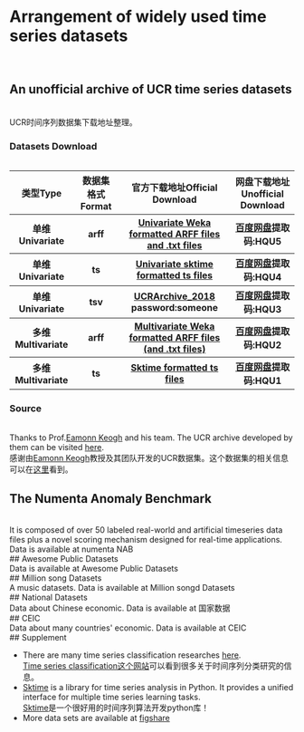 # Arrangement of widely used time series datasets
</br>


## An unofficial archive of UCR time series datasets
</br>
UCR时间序列数据集下载地址整理。
</br>

### Datasets Download
</br>

<table align="center" style=" margin:auto;text-align: center">
<tr>
<th>类型Type</th><th>数据集格式Format</th><th>官方下载地址Official Download</th><th>网盘下载地址Unofficial Download</th>
</tr>
<tr>
<th>单维Univariate</th><th>arff</th>
<th><a href="http://www.timeseriesclassification.com/Downloads/Archives/Univariate2018_arff.zip">Univariate Weka formatted ARFF files and .txt files</a></th>
<th><a href="https://pan.baidu.com/s/14peni59GPTkMpuTPk32CHg">百度网盘</a>提取码:HQU5</th>
</tr>
  
<tr>
<th>单维Univariate</th><th>ts</th>
<th><a href="http://www.timeseriesclassification.com/Downloads/Archives/Univariate2018_ts.zip">Univariate sktime formatted ts files</a></th>
<th><a href="https://pan.baidu.com/s/1KwU3K-31cqyfCE3OQ1g2pg">百度网盘</a>提取码:HQU4</th>
</tr>

<tr>
<th>单维Univariate</th><th>tsv</th>
<th><a href="https://www.cs.ucr.edu/~eamonn/time_series_data_2018/UCRArchive_2018.zip">UCRArchive_2018</a> password:someone</th>
<th><a href="https://pan.baidu.com/s/13OwO7TFeYwFgYqRA-wZGug">百度网盘</a>提取码:HQU3</th>
</tr>


<tr>
<th>多维Multivariate</th><th>arff</th>
<th><a href="http://www.timeseriesclassification.com/Downloads/Archives/Multivariate2018_arff.zip">Multivariate Weka formatted ARFF files (and .txt files)</a></th>
<th><a href="https://pan.baidu.com/s/1MZP6aunTqt-Yffx4pBiwlA">百度网盘</a>提取码:HQU2</th>
</tr>
  
<tr>
<th>多维Multivariate</th><th>ts</th>
<th><a href="http://www.timeseriesclassification.com/Downloads/Archives/Multivariate2018_ts.zip">Sktime formatted ts files</a></th>
<th><a href="https://pan.baidu.com/s/111xInQi5zMSgBg-H4GFBqA">百度网盘</a>提取码:HQU1</th>
</tr>
</table>

### Source
</br>
Thanks to Prof.<a href="https://www.cs.ucr.edu/~eamonn/">Eamonn Keogh</a> and his team. The UCR archive developed by them can be visited <a href="https://www.cs.ucr.edu/~eamonn/time_series_data_2018/">here</a>. </br>
感谢由<a href="https://www.cs.ucr.edu/~eamonn/">Eamonn Keogh</a>教授及其团队开发的UCR数据集。这个数据集的相关信息可以在<a href="https://www.cs.ucr.edu/~eamonn/time_series_data_2018/">这里</a>看到。
</br>

## The Numenta Anomaly Benchmark
</br>
It is composed of over 50 labeled real-world and artificial timeseries data files plus a novel scoring mechanism designed for real-time applications.
Data is available at <a herf="https://github.com/numenta/NAB/tree/master/data">numenta NAB</a>
</br>
## Awesome Public Datasets
</br>
Data is available at <a herf="https://github.com/awesomedata/awesome-public-datasets">Awesome Public Datasets</a>
</br>
## Million song Datasets
</br>
A music datasets.
Data is available at <a herf="http://millionsongdataset.com/">Million songd Datasets</a>
</br>
## National Datasets
</br>
Data about Chinese economic.
Data is available at <a herf="https://data.stats.gov.cn/">国家数据</a>
</br>
## CEIC
</br>
Data about many countries' economic.
Data is available at <a herf="https://www.ceicdata.com/zh-hans">CEIC</a>
</br>
## Supplement
</br>
<ul>
<li>There are many time series classification researches <a href="http://www.timeseriesclassification.com/">here</a>.
</br><a href="http://www.timeseriesclassification.com/">Time series classification这个网站</a>可以看到很多关于时间序列分类研究的信息。</li>
<li>
<a href="https://github.com/sktime/sktime">Sktime</a> is a library for time series analysis in Python. It provides a unified interface for multiple time series learning tasks.</br>
<a href="https://github.com/sktime/sktime">Sktime</a>是一个很好用的时间序列算法开发python库！
</li>
<li>
More data sets are available at <a href="https://figshare.com/">figshare</a>
</li>
</ul>


